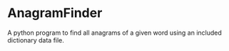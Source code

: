 # AnagramFinder

A python program to find all anagrams of a given word using an included dictionary data file.
